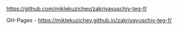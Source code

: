 https://github.com/miklekuzichev/zakrivayuschiy-teg-f/

GH-Pages - https://miklekuzichev.github.io/zakrivayuschiy-teg-f/